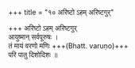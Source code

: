 +++
title = "१० अरिष्टो ऽहम् अरिष्टगुर्"

+++
अरिष्टो ऽहम् अरिष्टगुर्  
आयुष्मान् सर्वपूरुषः ।  
तं मायं वरणो मणिः +++(Bhatt. varuṇo)+++  
परि पातु दिशोदिशः ॥